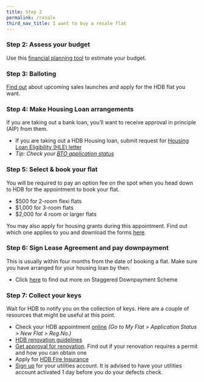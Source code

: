```yaml
---
title: Step 2 
permalink: /resale
third_nav_title: I want to buy a resale flat
---
```


### Step 2: Assess your budget

Use this [financial planning tool](https://services2.hdb.gov.sg/webapp/BP13FINPLAN1/BP13J020) to estimate your budget.

### Step 3: Balloting 

[Find out](https://www.hdb.gov.sg/cs/infoweb/residential/buying-a-flat/new/bto-sbf) about upcoming sales launches and apply for the HDB flat you want.

### Step 4: Make Housing Loan arrangements

If you are taking out a bank loan, you’ll want to receive approval in principle (AIP) from them.
  - If you are taking out a HDB Housing loan, submit request for [Housing Loan Eligibility (HLE) letter](https://services2.hdb.gov.sg/webapp/BP27AWHLEApplication/BP27SHome)
  - *Tip: Check your [BTO application status](https://www.hdb.gov.sg/cs/infoweb/residential/buying-a-flat/new/application-status&rendermode=preview)*
  
### Step 5: Select & book your flat

You will be required to pay an option fee on the spot when you head down to HDB for the appointment to book your flat.
- $500 for 2-room flexi flats
- $1,000 for 3-room flats 
- $2,000 for 4 room or larger flats

You may also apply for housing grants during this appointment. Find out which one applies to you and download the forms [here](https://www.hdb.gov.sg/cs/infoweb/residential/buying-a-flat/new/cpf-housing-grants-for-hdb-flats).

### Step 6: Sign Lease Agreement and pay downpayment

This is usually within four months from the date of booking a flat. Make sure you have arranged for your housing loan by then.

- Click [here](https://www.hdb.gov.sg/cs/infoweb/residential/buying-a-flat/new/staggered-downpayment-scheme) to find out more on Staggered Downpayment Scheme

### Step 7: Collect your keys

Wait for HDB to notify you on the collection of keys. Here are a couple of resources that might be useful at this point.

- Check your HDB appointment [online](https://services2.hdb.gov.sg/webapp/SX05AWSPCP/SX05PSPCPLogin.jsp) *(Go to My Flat > Application Status > New Flat > Reg.No.)*
- [HDB renovation guidelines ](https://www.hdb.gov.sg/cs/infoweb/residential/living-in-an-hdb-flat/renovation&rendermode=preview)
- [Get approval for renovation](https://www.hdb.gov.sg/cs/infoweb/residential/living-in-an-hdb-flat/renovation/applying-for-approval). Find out if your renovation requires a permit and how you can obtain one
- Apply for [HDB Fire Insurance](https://www.hdb.gov.sg/cs/infoweb/residential/living-in-an-hdb-flat/fire-insurance)
- [Sign up](https://www.spgroup.com.sg/home) for your utilities account. It is advised to have your utilities account activated 1 day before you do your defects check.
